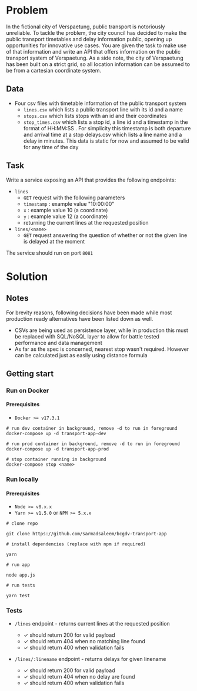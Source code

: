 # Problem

In the fictional city of Verspaetung, public transport is notoriously unreliable. To tackle the problem, the city council has decided to make the public transport timetables and delay information public, opening up opportunities for innovative use cases.
You are given the task to make use of that information and write an API that offers information on the public transport system of Verspaetung.
As a side note, the city of Verspaetung has been built on a strict grid, so all location information can be assumed to be from a cartesian coordinate system.

## Data

- Four csv files with timetable information of the public transport system
  - `lines.csv` which lists a public transport line with its id and a name
  - `stops.csv` which lists stops with an id and their coordinates
  - `stop_times.csv` which lists a stop id, a line id and a timestamp in the format of HH:MM:SS . For simplicity this timestamp is both departure and arrival time at a stop delays.csv which lists a line name and a delay in minutes. This data is static for now and assumed to be valid for any time of the day

## Task

Write a service exposing an API that provides the following endpoints:

- `lines`
  - `GET` request with the following parameters
  - `timestamp` : example value "10:00:00"
  - `x` : example value 10 (a coordinate)
  - `y` : example value 12 (a coordinate)
  - returning the current lines at the requested position
- `lines/<name>`
  - `GET` request answering the question of whether or not the given line is delayed at the moment

The service should run on port `8081`

# Solution

## Notes

For brevity reasons, following decisions have been made while most production ready alternatives have been listed down as well.

- CSVs are being used as persistence layer, while in production this must be replaced with SQL/NoSQL layer to allow for battle tested performance and data management
- As far as the spec is concerned, nearest stop wasn't required. However can be calculated just as easily using distance formula

## Getting start

### Run on Docker

#### Prerequisites

- `Docker >= v17.3.1`

```
# run dev container in background, remove -d to run in foreground
docker-compose up -d transport-app-dev

# run prod container in background, remove -d to run in foreground
docker-compose up -d transport-app-prod

# stop container running in background
docker-compose stop <name>
```

### Run locally

#### Prerequisites

- `Node >= v8.x.x`
- `Yarn >= v1.5.0` or `NPM >= 5.x.x`

```
# clone repo

git clone https://github.com/sarmadsaleem/bcgdv-transport-app

# install dependencies (replace with npm if required)

yarn

# run app

node app.js

# run tests

yarn test
```

### Tests

- `/lines` endpoint - returns current lines at the requested position

  - ✓ should return 200 for valid payload
  - ✓ should return 404 when no matching line found
  - ✓ should return 400 when validation fails

- `/lines/:linename` endpoint - returns delays for given linename
  - ✓ should return 200 for valid payload
  - ✓ should return 404 when no delay are found
  - ✓ should return 400 when validation fails
